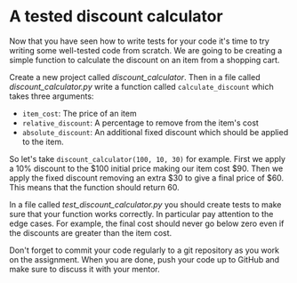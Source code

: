 # A tested discount calculator

Now that you have seen how to write tests for your code it's time to try writing some well-tested code from scratch.  We are going to be creating a simple function to calculate the discount on an item from a shopping cart.

Create a new project called *discount_calculator*.  Then in a file called *discount_calculator.py* write a function called `calculate_discount` which takes three arguments:

- `item_cost`: The price of an item
- `relative_discount`: A percentage to remove from the item's cost
- `absolute_discount`: An additional fixed discount which should be applied to the item.

So let's take `discount_calculator(100, 10, 30)` for example.  First we apply a 10% discount to the $100 initial price making our item cost $90. Then we apply the fixed discount removing an extra $30 to give a final price of $60.  This means that the function should return 60.

In a file called *test_discount_calculator.py* you should create tests to make sure that your function works correctly.  In particular pay attention to the edge cases.  For example, the final cost should never go below zero even if the discounts are greater than the item cost.

Don't forget to commit your code regularly to a git repository as you work on the assignment.  When you are done, push your code up to GitHub and make sure to discuss it with your mentor.

